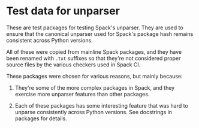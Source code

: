 # Test data for unparser

These are test packages for testing Spack's unparser. They are used to ensure that the
canonical unparser used for Spack's package hash remains consistent across Python
versions.

All of these were copied from mainline Spack packages, and they have been renamed with
`.txt` suffixes so that they're not considered proper source files by the various
checkers used in Spack CI.

These packages were chosen for various reasons, but mainly because:

1. They're some of the more complex packages in Spack, and they exercise more unparser
   features than other packages.

2. Each of these packages has some interesting feature that was hard to unparse
   consistently across Python versions.  See docstrings in packages for details.
